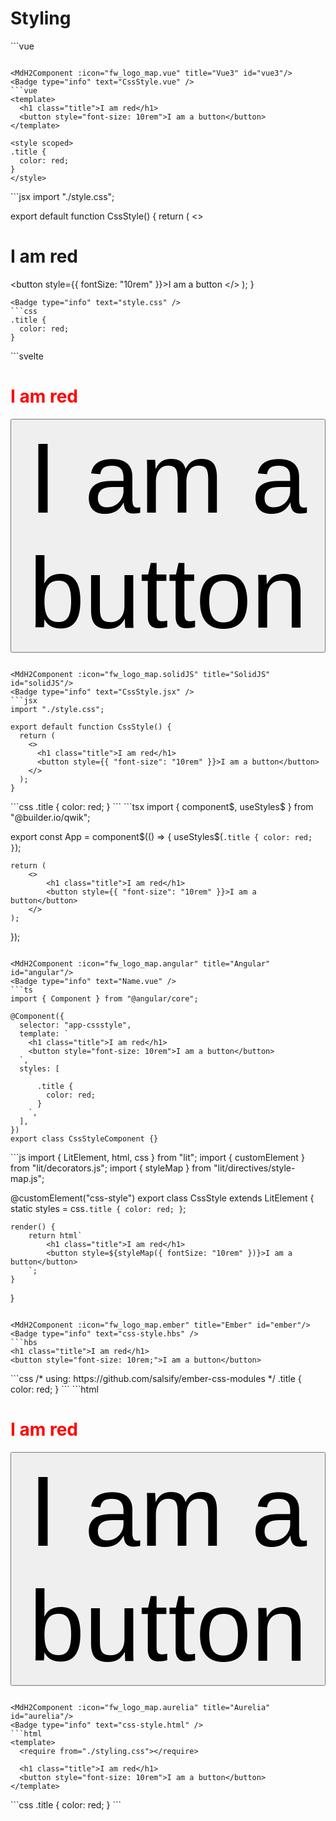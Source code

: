 # Styling

<script setup>
import { fw_logo_map } from '../common/config';
import MdH2Component from '../components/MdH2Component.vue'
</script>

<MdH2Component :icon="fw_logo_map.vue" title="Vue2" id="vue2"/>
<Badge type="info" text="CssStyle.vue" />
```vue
<template>
  <div>
    <h1 class="title">I am red</h1>
    <button style="font-size: 10rem">I am a button</button>
  </div>
</template>

<style scoped>
.title {
  color: red;
}
</style>
```

<MdH2Component :icon="fw_logo_map.vue" title="Vue3" id="vue3"/>
<Badge type="info" text="CssStyle.vue" />
```vue
<template>
  <h1 class="title">I am red</h1>
  <button style="font-size: 10rem">I am a button</button>
</template>

<style scoped>
.title {
  color: red;
}
</style>
```

<MdH2Component :icon="fw_logo_map.react" title="React" id="react"/>
<Badge type="info" text="CssStyle.jsx" />
```jsx
import "./style.css";

export default function CssStyle() {
    return (
        <>
            <h1 className="title">I am red</h1>
            <button style={{ fontSize: "10rem" }}>I am a button</button>
        </>
    );
}
```
<Badge type="info" text="style.css" />
```css
.title {
  color: red;
}
```

<MdH2Component :icon="fw_logo_map.svelte" title="Svelte" id="svelte"/>
<Badge type="info" text="CssStyle.svelte" />
```svelte
<h1 class="title">I am red</h1>
<button style="font-size: 10rem;">I am a button</button>

<style>
  .title {
    color: red;
  }
</style>
```

<MdH2Component :icon="fw_logo_map.solidJS" title="SolidJS" id="solidJS"/>
<Badge type="info" text="CssStyle.jsx" />
```jsx
import "./style.css";

export default function CssStyle() {
  return (
    <>
      <h1 class="title">I am red</h1>
      <button style={{ "font-size": "10rem" }}>I am a button</button>
    </>
  );
}
```
<Badge type="info" text="style.css" />
```css
.title {
  color: red;
}
```

<MdH2Component :icon="fw_logo_map.qwik" title="Qwik" id="qwik"/>
<Badge type="info" text="CssStyle.tsx" />
```tsx
import { component$, useStyles$ } from "@builder.io/qwik";

export const App = component$(() => {
    useStyles$(`
        .title {
            color: red;
        }
    `);

    return (
        <>
            <h1 class="title">I am red</h1>
            <button style={{ "font-size": "10rem" }}>I am a button</button>
        </>
    );
});
```

<MdH2Component :icon="fw_logo_map.angular" title="Angular" id="angular"/>
<Badge type="info" text="Name.vue" />
```ts
import { Component } from "@angular/core";

@Component({
  selector: "app-cssstyle",
  template: `
    <h1 class="title">I am red</h1>
    <button style="font-size: 10rem">I am a button</button>
  `,
  styles: [
    `
      .title {
        color: red;
      }
    `,
  ],
})
export class CssStyleComponent {}
```

<MdH2Component :icon="fw_logo_map.lit" title="Lit" id="lit"/>
<Badge type="info" text="css-style.js" />
```js
import { LitElement, html, css } from "lit";
import { customElement } from "lit/decorators.js";
import { styleMap } from "lit/directives/style-map.js";

@customElement("css-style")
export class CssStyle extends LitElement {
    static styles = css`
        .title {
            color: red;
        }
    `;

    render() {
        return html`
            <h1 class="title">I am red</h1>
            <button style=${styleMap({ fontSize: "10rem" })}>I am a button</button>
        `;
    }
}
```

<MdH2Component :icon="fw_logo_map.ember" title="Ember" id="ember"/>
<Badge type="info" text="css-style.hbs" />
```hbs
<h1 class="title">I am red</h1>
<button style="font-size: 10rem;">I am a button</button>
```
<Badge type="info" text="css-style.css" />
```css
/* using: https://github.com/salsify/ember-css-modules */
.title {
  color: red;
}
```

<MdH2Component :icon="fw_logo_map.alpine" title="Alpine" id="alpine"/>
<Badge type="info" text="index.html" />
```html
<h1 class="title">I am red</h1>
<button style="font-size: 10rem">I am a button</button>

<style>
  .title {
    color: red;
  }
</style>
```

<MdH2Component :icon="fw_logo_map.aurelia" title="Aurelia" id="aurelia"/>
<Badge type="info" text="css-style.html" />
```html
<template>
  <require from="./styling.css"></require>

  <h1 class="title">I am red</h1>
  <button style="font-size: 10rem">I am a button</button>
</template>
```
<Badge type="info" text="css-style.css" />
```css
.title {
  color: red;
}
```